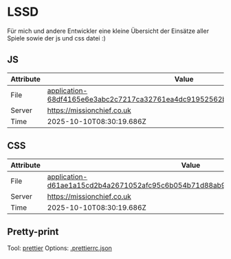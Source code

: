 # LSSD

Für mich und andere Entwickler eine kleine Übersicht der Einsätze aller Spiele sowie der js und css datei :)

<!-- automated -->

## JS

| Attribute | Value                                                                                                                                                                                                |
| --------- | ---------------------------------------------------------------------------------------------------------------------------------------------------------------------------------------------------- |
| File      | [application-68df4165e6e3abc2c7217ca32761ea4dc91952562b5e7d7ffae1f43fc542d8d8.js](https://missionchief.co.uk/assets/application-68df4165e6e3abc2c7217ca32761ea4dc91952562b5e7d7ffae1f43fc542d8d8.js) |
| Server    | https://missionchief.co.uk                                                                                                                                                                           |
| Time      | 2025-10-10T08:30:19.686Z                                                                                                                                                                             |

## CSS

| Attribute | Value                                                                                                                                                                                                  |
| --------- | ------------------------------------------------------------------------------------------------------------------------------------------------------------------------------------------------------ |
| File      | [application-d61ae1a15cd2b4a2671052afc95c6b054b71d88ab98230b56d875223537f68d4.css](https://missionchief.co.uk/assets/application-d61ae1a15cd2b4a2671052afc95c6b054b71d88ab98230b56d875223537f68d4.css) |
| Server    | https://missionchief.co.uk                                                                                                                                                                             |
| Time      | 2025-10-10T08:30:19.686Z                                                                                                                                                                               |

## Pretty-print

Tool: [prettier](https://prettier.io)
Options: [.prettierrc.json](./.prettierrc.json)

<!-- /automated -->

